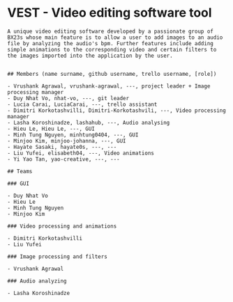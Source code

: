# VEST - Video editing software tool 

    A unique video editing software developed by a passionate group of BX23s whose main feature is to allow a user to add images to an audio file by analyzing the audio's bpm. Further features include adding simple animations to the corresponding video and certain filters to the images imported into the application by the user.


    ## Members (name surname, github username, trello username, [role])

    - Vrushank Agrawal, vrushank-agrawal, ---, project leader + Image processing manager
    - Duy Nhat Vo, nhat-vo, ---, git leader
    - Lucia Carai, LuciaCarai, ---, trello assistant
    - Dimitri Korkotashvilli, Dimitri-Korkotashvili, ---, Video processing manager
    - Lasha Koroshinadze, lashahub, ---, Audio analysing
    - Hieu Le, Hieu Le, ---, GUI
    - Minh Tung Nguyen, minhtung0404, ---, GUI
    - Minjoo Kim, minjoo-johanna, ---, GUI
    - Hayate Sasaki, hayate0s, ---, ---
    - Liu Yufei, elisabeth04, ---, Video animations
    - Yi Yao Tan, yao-creative, ---, ---

    ## Teams

    ### GUI

    - Duy Nhat Vo
    - Hieu Le
    - Minh Tung Nguyen
    - Minjoo Kim

    ### Video processing and animations 

    - Dimitri Korkotashvilli
    - Liu Yufei

    ### Image processing and filters 

    - Vrushank Agrawal
    
    ### Audio analyzing 

    - Lasha Koroshinadze
